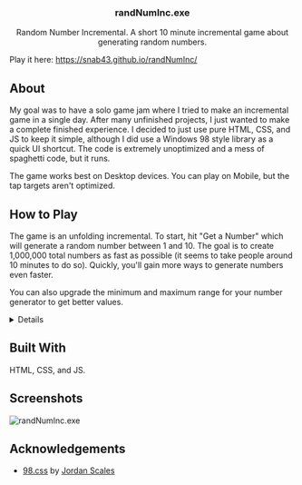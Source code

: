 <div align="center">
    <h3 align="center">randNumInc.exe</h3>
    <p align="center">Random Number Incremental. A short 10 minute incremental game about generating random numbers.</p>
</div>

Play it here: https://snab43.github.io/randNumInc/

## About

My goal was to have a solo game jam where I tried to make an incremental game in a single day. After many unfinished projects, I just wanted to make a complete finished experience. I decided to just use pure HTML, CSS, and JS to keep it simple, although I did use a Windows 98 style library as a quick UI shortcut. The code is extremely unoptimized and a mess of spaghetti code, but it runs.

The game works best on Desktop devices. You can play on Mobile, but the tap targets aren't optimized.

## How to Play

The game is an unfolding incremental. To start, hit "Get a Number" which will generate a random number between 1 and 10. The goal is to create 1,000,000 total numbers as fast as possible (it seems to take people around 10 minutes to do so). Quickly, you'll gain more ways to generate numbers even faster.

You can also upgrade the minimum and maximum range for your number generator to get better values.

<details>
<h3><summary>Spoilers</summary></h3>

### Number Types

There are 2 additional number types to unlock for a total of 3:

1. Numbers
2. [Prime Numbers](https://en.wikipedia.org/wiki/Prime_number) (2, 3, 5, 7, 11, 13, 17, 19, 23, etc.)
3. 10^x Numbers (1, 10, 100, 1000, 10000, 100000, etc.)

When you unlock these number types, numbers that are prime will be added to your Prime Number resource pool instead, and the same with 10^x Numbers.

### Unlocks

There are 2 additional unlockables:

1. Autoclickers
2. Super Autoclickers

Autoclickers cost Prime Numbers and Super Autoclickers cost 10^x Numbers. Super Autoclickers are powerful and therefore cost an increasing amount of 10^x numbers to unlock starting with 100, then 1000, then 10000, etc.

### Strategies

Knowing this, the strategy can be setting your Min and Max for your Manual Clicks or Autoclickers to optimally generate more Prime Numbers than regular Numbers, or to generate 10s and 100s.

### Soft Lock

However, if you set your Manual Clicks and Autoclicks' Min to 11 or more, it does take a while to get your maximum to 100 so you can start generating 10^x Numbers to unlock Super Autoclickers. I tried to tune the difficulty curve and make the game short enough so this isn't too much of an annoyance.
</details>

## Built With

HTML, CSS, and JS.

## Screenshots

![randNumInc.exe](https://i.postimg.cc/PJQhRWGK/Capture.png)

## Acknowledgements

- [98.css](https://jdan.github.io/98.css/) by [Jordan Scales](https://github.com/jdan/)
